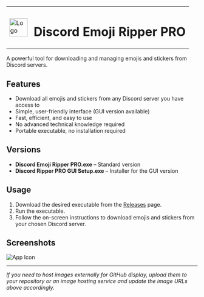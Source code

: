 


<div align="center">
<table style="border-collapse: collapse;">
<tr>
<td><img src="assets/icon.ico" alt="Logo" width="48"/></td>
<td><h1>Discord Emoji Ripper PRO</h1></td>
</tr>
</table>
</div>

A powerful tool for downloading and managing emojis and stickers from Discord servers.

## Features
- Download all emojis and stickers from any Discord server you have access to
- Simple, user-friendly interface (GUI version available)
- Fast, efficient, and easy to use
- No advanced technical knowledge required
- Portable executable, no installation required

## Versions
- **Discord Emoji Ripper PRO.exe** – Standard version
- **Discord Ripper PRO GUI Setup.exe** – Installer for the GUI version

## Usage
1. Download the desired executable from the [Releases](https://github.com/yourusername/yourrepo/releases) page.
2. Run the executable.
3. Follow the on-screen instructions to download emojis and stickers from your chosen Discord server.

## Screenshots
![App Icon](assets/icon.ico)

---
*If you need to host images externally for GitHub display, upload them to your repository or an image hosting service and update the image URLs above accordingly.*
